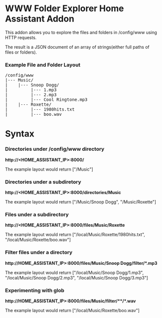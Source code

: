 # WWW Folder Explorer Home Assistant Addon

This addon allows you to explore the files and folders in /config/www using HTTP requests. 

The result is a JSON document of an array of strings(either full paths of files or folders).

### Example File and Folder Layout
<pre>
/config/www
|--- Music/
|    |--- Snoop Dogg/
|         |--- 1.mp3
|         |--- 2.mp3
|         |--- Cool Ringtone.mp3    
|    |--- Roxette/
|         |--- 1980hits.txt
|         |--- boo.wav
</pre>


# Syntax

### Directories under /config/www directory

**http://<HOME_ASSISTANT_IP>:8000/**

The example layout would return ["/Music"]


### Directories under a subdiretory


**http://<HOME_ASSISTANT_IP>:8000/directories/Music**

The example layout would return ["/Music/Snoop Dogg", "/Music/Roxette"]

### Files under a subdirectory

**http://<HOME_ASSISTANT_IP>:8000/files/Music/Roxette**

The example layout would return ["/local/Music/Roxette/1980hits.txt", "/local/Music/Roxette/boo.wav"]

### Filter files under a directory

**http://HOME_ASSISTANT_IP>:8000/files/Music/Snoop Dogg/filter/*.mp3**

The example layout would return ["/local/Music/Snoop Dogg/1.mp3", "/local/Music/Snoop Dogg/2.mp3", "/local/Music/Snoop Dogg/3.mp3"]

### Experimenting with glob

**http://HOME_ASSISTANT_IP>:8000/files/Music/filter/&ast;&ast;/*.wav**

The example layout would return ["/local/Music/Roxette/boo.wav"]








